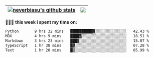 | <a href="https://github.com/neverbiasu"><img align="center" src="https://github-readme-stats.vercel.app/api?username=neverbiasu&theme=catppuccin_mocha&show_icons=true&hide_border=true&count_private=true" alt="neverbiasu's github stats" /></a> | <a href="https://github.com/neverbiasu"><img align="center" src="https://github-readme-stats.vercel.app/api/top-langs/?username=neverbiasu&theme=catppuccin_mocha&show_icons=true&hide_border=true&layout=compact" /></a> |
| ------------- | ------------- |

👨🏾‍💻 **this week i spent my time on:**
<!--START_SECTION:waka-->

```txt
Python       9 hrs 32 mins   ██████████▓░░░░░░░░░░░░░░   42.43 %
MDX          4 hrs 9 mins    ████▓░░░░░░░░░░░░░░░░░░░░   18.51 %
Markdown     3 hrs 23 mins   ███▓░░░░░░░░░░░░░░░░░░░░░   15.07 %
TypeScript   1 hr 38 mins    █▓░░░░░░░░░░░░░░░░░░░░░░░   07.28 %
Text         1 hr 20 mins    █▒░░░░░░░░░░░░░░░░░░░░░░░   05.99 %
```

<!--END_SECTION:waka-->
